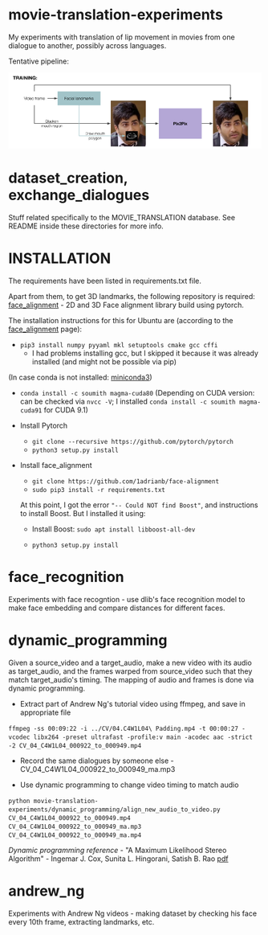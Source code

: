 # movie-translation-experiments

My experiments with translation of lip movement in movies from one dialogue to another, possibly across languages.

Tentative pipeline:

![alt text](Movie_Translation.png "IMAGE NOT FOUND")


# dataset_creation, exchange_dialogues

Stuff related specifically to the MOVIE_TRANSLATION database. See README inside these directories for more info.

# INSTALLATION

The requirements have been listed in requirements.txt file.

Apart from them, to get 3D landmarks, the following repository is required: [face_alignment](https://github.com/1adrianb/face-alignment) - 2D and 3D Face alignment library build using pytorch.

The installation instructions for this for Ubuntu are (according to the [face_alignment](https://github.com/1adrianb/face-alignment) page):

- `pip3 install numpy pyyaml mkl setuptools cmake gcc cffi`
    - I had problems installing gcc, but I skipped it because it was already installed (and might not be possible via pip)

(In case conda is not installed: [miniconda3](https://conda.io/miniconda.html))

- `conda install -c soumith magma-cuda80` (Depending on CUDA version: can be checked via ```nvcc -V```; I installed ```conda install -c soumith magma-cuda91``` for CUDA 9.1)

- Install Pytorch
    - `git clone --recursive https://github.com/pytorch/pytorch`
    - `python3 setup.py install`

- Install face_alignment
    - `git clone https://github.com/1adrianb/face-alignment`
    - `sudo pip3 install -r requirements.txt`

    At this point, I got the error `"-- Could NOT find Boost"`, and instructions to install Boost. But I installed it using:

    - Install Boost: `sudo apt install libboost-all-dev`

    - `python3 setup.py install`

# face_recognition

Experiments with face recogntion - use dlib's face recognition model to make face embedding and compare distances for different faces.

# dynamic_programming

Given a source_video and a target_audio, make a new video with its audio as target_audio, and the frames warped from source_video such that they match target_audio's timing. The mapping of audio and frames is done via dynamic programming.

- Extract part of Andrew Ng's tutorial video using ffmpeg, and save in appropriate file

```ffmpeg -ss 00:09:22 -i ../CV/04.C4W1L04\ Padding.mp4 -t 00:00:27 -vcodec libx264 -preset ultrafast -profile:v main -acodec aac -strict -2 CV_04_C4W1L04_000922_to_000949.mp4```

- Record the same dialogues by someone else - CV_04_C4W1L04_000922_to_000949_ma.mp3

- Use dynamic programming to change video timing to match audio

```python movie-translation-experiments/dynamic_programming/align_new_audio_to_video.py CV_04_C4W1L04_000922_to_000949.mp4 CV_04_C4W1L04_000922_to_000949_ma.mp3 CV_04_C4W1L04_000922_to_000949_ma.mp4```

_Dynamic programming reference_ - "A Maximum Likelihood Stereo Algorithm" - Ingemar J. Cox, Sunita L. Hingorani, Satish B. Rao [pdf](https://pdfs.semanticscholar.org/b232/e3426e0014389ea05132ea8d08789dcc0566.pdf)

# andrew_ng

Experiments with Andrew Ng videos - making dataset by checking his face every 10th frame, extracting landmarks, etc.

